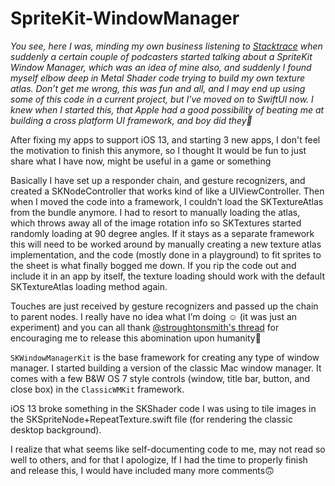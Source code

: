 # SpriteKit-WindowManager

*You see, here I was, minding my own business listening to [Stacktrace](https://twitter.com/stacktracepod) when suddenly a certain couple of podcasters started talking about a SpriteKit Window Manager, which was an idea of mine also, and suddenly I found myself elbow deep in Metal Shader code trying to build my own texture atlas.  Don’t get me wrong, this was fun and all, and I may end up using some of this code in a current project, but I've moved on to SwiftUI now.  I knew when I started this,  that Apple had a good possibility of beating me at building a cross platform UI framework, and boy did they🤯*

After fixing my apps to support iOS 13, and starting 3 new apps, I don't feel the motivation to finish this anymore, so I thought It would be fun to just share what I have now, might be useful in a game or something

Basically I have set up a responder chain, and gesture recognizers, and created a SKNodeController that works kind of like a UIViewController. Then when I moved the code into a framework, I couldn’t load the SKTextureAtlas from the bundle anymore.  I had to resort to manually loading the atlas, which throws away all of the image rotation info so SKTextures started randomly loading at 90 degree angles.  If it stays as a separate framework this will need to be worked around by manually creating a new texture atlas implementation, and the code (mostly done in a playground) to fit sprites to the sheet is what finally bogged me down.  If you rip the code out and include it in an app by itself, the texture loading should work with the default SKTextureAtlas loading method again.  

Touches are just received by gesture recognizers and passed up the chain to parent nodes.  I really have no idea what I’m doing ☺️ (it was just an experiment) and you can all thank [@stroughtonsmith's thread](https://twitter.com/stroughtonsmith/status/1235348764858159104) for encouraging me to release this abomination upon humanity🤣

`SKWindowManagerKit` is the base framework for creating any type of window manager.  I started building a version of the classic Mac window manager.  It comes with a few B&W OS 7 style controls (window, title bar, button, and close box) in the `ClassicWMKit` framework.

iOS 13 broke something in the SKShader code I was using to tile images in the SKSpriteNode+RepeatTexture.swift file (for rendering the classic desktop background).

I realize that what seems like self-documenting code to me, may not read so well to others, and for that I apologize, If I had the time to properly finish and release this, I would have included many more comments🙃
